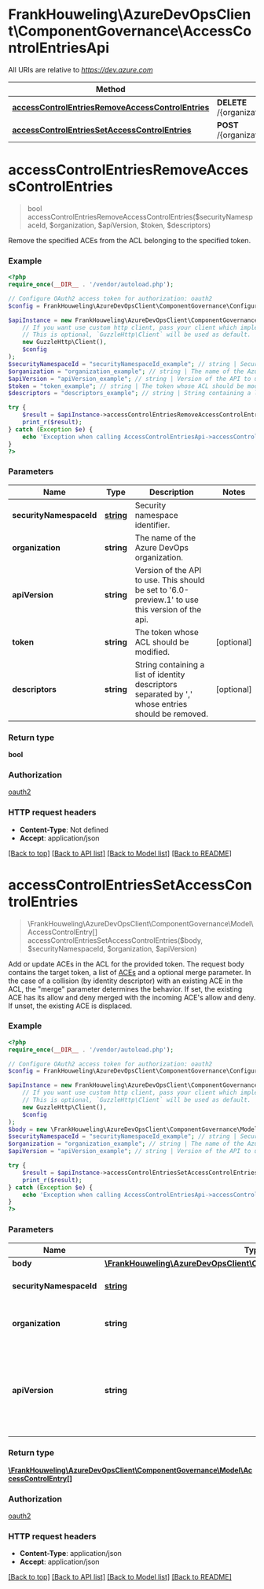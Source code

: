 # FrankHouweling\AzureDevOpsClient\ComponentGovernance\AccessControlEntriesApi

All URIs are relative to *https://dev.azure.com*

Method | HTTP request | Description
------------- | ------------- | -------------
[**accessControlEntriesRemoveAccessControlEntries**](AccessControlEntriesApi.md#accessControlEntriesRemoveAccessControlEntries) | **DELETE** /{organization}/_apis/accesscontrolentries/{securityNamespaceId} | 
[**accessControlEntriesSetAccessControlEntries**](AccessControlEntriesApi.md#accessControlEntriesSetAccessControlEntries) | **POST** /{organization}/_apis/accesscontrolentries/{securityNamespaceId} | 


# **accessControlEntriesRemoveAccessControlEntries**
> bool accessControlEntriesRemoveAccessControlEntries($securityNamespaceId, $organization, $apiVersion, $token, $descriptors)



Remove the specified ACEs from the ACL belonging to the specified token.

### Example
```php
<?php
require_once(__DIR__ . '/vendor/autoload.php');

// Configure OAuth2 access token for authorization: oauth2
$config = FrankHouweling\AzureDevOpsClient\ComponentGovernance\Configuration::getDefaultConfiguration()->setAccessToken('YOUR_ACCESS_TOKEN');

$apiInstance = new FrankHouweling\AzureDevOpsClient\ComponentGovernance\Api\AccessControlEntriesApi(
    // If you want use custom http client, pass your client which implements `GuzzleHttp\ClientInterface`.
    // This is optional, `GuzzleHttp\Client` will be used as default.
    new GuzzleHttp\Client(),
    $config
);
$securityNamespaceId = "securityNamespaceId_example"; // string | Security namespace identifier.
$organization = "organization_example"; // string | The name of the Azure DevOps organization.
$apiVersion = "apiVersion_example"; // string | Version of the API to use.  This should be set to '6.0-preview.1' to use this version of the api.
$token = "token_example"; // string | The token whose ACL should be modified.
$descriptors = "descriptors_example"; // string | String containing a list of identity descriptors separated by ',' whose entries should be removed.

try {
    $result = $apiInstance->accessControlEntriesRemoveAccessControlEntries($securityNamespaceId, $organization, $apiVersion, $token, $descriptors);
    print_r($result);
} catch (Exception $e) {
    echo 'Exception when calling AccessControlEntriesApi->accessControlEntriesRemoveAccessControlEntries: ', $e->getMessage(), PHP_EOL;
}
?>
```

### Parameters

Name | Type | Description  | Notes
------------- | ------------- | ------------- | -------------
 **securityNamespaceId** | [**string**](../Model/.md)| Security namespace identifier. |
 **organization** | **string**| The name of the Azure DevOps organization. |
 **apiVersion** | **string**| Version of the API to use.  This should be set to &#39;6.0-preview.1&#39; to use this version of the api. |
 **token** | **string**| The token whose ACL should be modified. | [optional]
 **descriptors** | **string**| String containing a list of identity descriptors separated by &#39;,&#39; whose entries should be removed. | [optional]

### Return type

**bool**

### Authorization

[oauth2](../../README.md#oauth2)

### HTTP request headers

 - **Content-Type**: Not defined
 - **Accept**: application/json

[[Back to top]](#) [[Back to API list]](../../README.md#documentation-for-api-endpoints) [[Back to Model list]](../../README.md#documentation-for-models) [[Back to README]](../../README.md)

# **accessControlEntriesSetAccessControlEntries**
> \FrankHouweling\AzureDevOpsClient\ComponentGovernance\Model\AccessControlEntry[] accessControlEntriesSetAccessControlEntries($body, $securityNamespaceId, $organization, $apiVersion)



Add or update ACEs in the ACL for the provided token. The request body contains the target token, a list of [ACEs](https://docs.microsoft.com/en-us/rest/api/azure/devops/security/access%20control%20entries/set%20access%20control%20entries?#accesscontrolentry) and a optional merge parameter. In the case of a collision (by identity descriptor) with an existing ACE in the ACL, the \"merge\" parameter determines the behavior. If set, the existing ACE has its allow and deny merged with the incoming ACE's allow and deny. If unset, the existing ACE is displaced.

### Example
```php
<?php
require_once(__DIR__ . '/vendor/autoload.php');

// Configure OAuth2 access token for authorization: oauth2
$config = FrankHouweling\AzureDevOpsClient\ComponentGovernance\Configuration::getDefaultConfiguration()->setAccessToken('YOUR_ACCESS_TOKEN');

$apiInstance = new FrankHouweling\AzureDevOpsClient\ComponentGovernance\Api\AccessControlEntriesApi(
    // If you want use custom http client, pass your client which implements `GuzzleHttp\ClientInterface`.
    // This is optional, `GuzzleHttp\Client` will be used as default.
    new GuzzleHttp\Client(),
    $config
);
$body = new \FrankHouweling\AzureDevOpsClient\ComponentGovernance\Model\JObject(); // \FrankHouweling\AzureDevOpsClient\ComponentGovernance\Model\JObject | 
$securityNamespaceId = "securityNamespaceId_example"; // string | Security namespace identifier.
$organization = "organization_example"; // string | The name of the Azure DevOps organization.
$apiVersion = "apiVersion_example"; // string | Version of the API to use.  This should be set to '6.0-preview.1' to use this version of the api.

try {
    $result = $apiInstance->accessControlEntriesSetAccessControlEntries($body, $securityNamespaceId, $organization, $apiVersion);
    print_r($result);
} catch (Exception $e) {
    echo 'Exception when calling AccessControlEntriesApi->accessControlEntriesSetAccessControlEntries: ', $e->getMessage(), PHP_EOL;
}
?>
```

### Parameters

Name | Type | Description  | Notes
------------- | ------------- | ------------- | -------------
 **body** | [**\FrankHouweling\AzureDevOpsClient\ComponentGovernance\Model\JObject**](../Model/JObject.md)|  |
 **securityNamespaceId** | [**string**](../Model/.md)| Security namespace identifier. |
 **organization** | **string**| The name of the Azure DevOps organization. |
 **apiVersion** | **string**| Version of the API to use.  This should be set to &#39;6.0-preview.1&#39; to use this version of the api. |

### Return type

[**\FrankHouweling\AzureDevOpsClient\ComponentGovernance\Model\AccessControlEntry[]**](../Model/AccessControlEntry.md)

### Authorization

[oauth2](../../README.md#oauth2)

### HTTP request headers

 - **Content-Type**: application/json
 - **Accept**: application/json

[[Back to top]](#) [[Back to API list]](../../README.md#documentation-for-api-endpoints) [[Back to Model list]](../../README.md#documentation-for-models) [[Back to README]](../../README.md)

